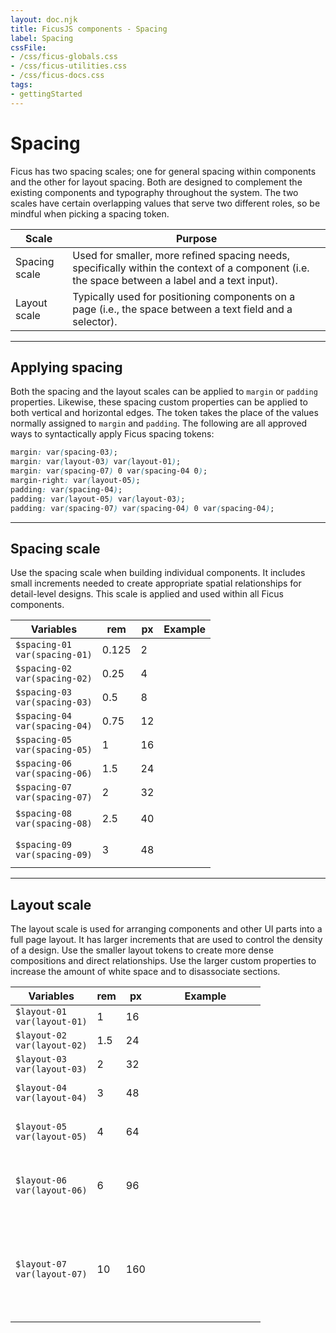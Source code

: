 ```yaml
---
layout: doc.njk
title: FicusJS components - Spacing
label: Spacing
cssFile:
- /css/ficus-globals.css
- /css/ficus-utilities.css
- /css/ficus-docs.css
tags:
- gettingStarted
---
```

# Spacing

Ficus has two spacing scales; one for general spacing within components and the other for layout spacing. Both are designed to complement the existing components and typography throughout the system. The two scales have certain overlapping values that serve two different roles, so be mindful when picking a spacing token.

| Scale | Purpose |
| --- | --- |
| Spacing scale | Used for smaller, more refined spacing needs, specifically within the context of a component (i.e. the space between a label and a text input).
| Layout scale | Typically used for positioning components on a page (i.e., the space between a text field and a selector).

---

## Applying spacing

Both the spacing and the layout scales can be applied to `margin` or `padding` properties. Likewise, these spacing custom properties can be applied to both vertical and horizontal edges. The token takes the place of the values normally assigned to `margin` and `padding`. The following are all approved ways to syntactically apply Ficus spacing tokens:

```css
margin: var(spacing-03);
margin: var(layout-03) var(layout-01);
margin: var(spacing-07) 0 var(spacing-04 0);
margin-right: var(layout-05);
padding: var(spacing-04);
padding: var(layout-05) var(layout-03);
padding: var(spacing-07) var(spacing-04) 0 var(spacing-04);
```

---

## Spacing scale

Use the spacing scale when building individual components. It includes small increments needed to create appropriate spatial relationships for detail-level designs. This scale is applied and used within all Ficus components.

| Variables | rem | px | Example
| --- | --- | --- | ---
| `$spacing-01` <br> `var(spacing-01)` | 0.125 | 2 | <div style="width: 0.125rem; height: 0.125rem; background: var(--primary-color)"></div>
| `$spacing-02` <br> `var(spacing-02)` | 0.25 | 4 | <div style="width: 0.25rem; height: 0.25rem; background: var(--primary-color)"></div>
| `$spacing-03` <br> `var(spacing-03)` | 0.5 | 8 | <div style="width: 0.5rem; height: 0.5rem; background: var(--primary-color)"></div>
| `$spacing-04` <br> `var(spacing-04)` | 0.75 | 12 | <div style="width: 0.75rem; height: 0.75rem; background: var(--primary-color)"></div>
| `$spacing-05` <br> `var(spacing-05)` | 1 | 16 | <div style="width: 1rem; height: 1rem; background: var(--primary-color)"></div>
| `$spacing-06` <br> `var(spacing-06)` | 1.5 | 24 | <div style="width: 1.5rem; height: 1.5rem; background: var(--primary-color)"></div>
| `$spacing-07` <br> `var(spacing-07)` | 2 | 32 | <div style="width: 2rem; height: 2rem; background: var(--primary-color)"></div>
| `$spacing-08` <br> `var(spacing-08)` | 2.5 | 40 | <div style="width: 2.5rem; height: 2.5rem; background: var(--primary-color)"></div>
| `$spacing-09` <br> `var(spacing-09)` | 3 | 48 | <div style="width: 3rem; height: 3rem; background: var(--primary-color)"></div>

---

## Layout scale

The layout scale is used for arranging components and other UI parts into a full page layout. It has larger increments that are used to control the density of a design. Use the smaller layout tokens to create more dense compositions and direct relationships. Use the larger custom properties to increase the amount of white space and to disassociate sections.

| Variables | rem | px | Example
| --- | --- | --- | ---
| `$layout-01` <br> `var(layout-01)` | 1 | 16 | <div style="width: 1rem; height: 1rem; background: var(--primary-color)"></div>
| `$layout-02` <br> `var(layout-02)` | 1.5 | 24 | <div style="width: 1.5rem; height: 1.5rem; background: var(--primary-color)"></div>
| `$layout-03` <br> `var(layout-03)` | 2 | 32 | <div style="width: 2rem; height: 2rem; background: var(--primary-color)"></div>
| `$layout-04` <br> `var(layout-04)` | 3 | 48 | <div style="width: 3rem; height: 3rem; background: var(--primary-color)"></div>
| `$layout-05` <br> `var(layout-05)` | 4 | 64 | <div style="width: 4rem; height: 4rem; background: var(--primary-color)"></div>
| `$layout-06` <br> `var(layout-06)` | 6 | 96 | <div style="width: 6rem; height: 6rem; background: var(--primary-color)"></div>
| `$layout-07` <br> `var(layout-07)` | 10 | 160 | <div style="width: 10rem; height: 10rem; background: var(--primary-color)"></div>